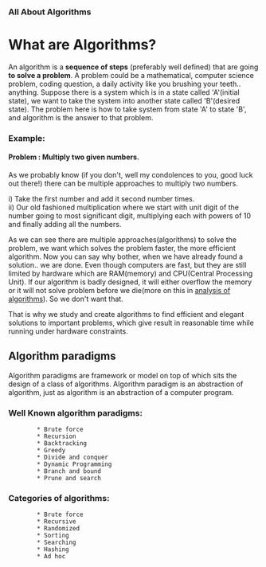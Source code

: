### All About Algorithms

# What are Algorithms?

An algorithm is a **sequence of steps** (preferably well defined) that are going **to solve a problem**.
A problem could be a mathematical, computer science problem, coding question, a daily activity like you brushing your teeth.. anything.
Suppose there is a system which is in a state called 'A'(initial state), we want to take the system into another state called 'B'(desired state). The problem here is how to take system from state 'A' to state 'B', and algorithm is the answer to that problem.

### Example:

#### Problem : Multiply two given numbers.

As we probably know (if you don't, well my condolences to you, good luck out there!) there can be multiple approaches to multiply two numbers.

i) Take the first number and add it second number times.  
ii) Our old fashioned multiplication where we start with unit digit of the number going to most significant digit, multiplying each with powers of 10 and finally adding all the numbers.

As we can see there are multiple approaches(algorithms) to solve the problem, we want which solves the problem faster, the more efficient algorithm.
Now you can say why bother, when we have already found a solution.. we are done. Even though computers are fast, but they are still limited by hardware which are RAM(memory) and CPU(Central Processing Unit). If our algorithm is badly designed, it will either overflow the memory or it will not solve problem before we die(more on this in [analysis of algorithms]()). So we don't want that.

That is why we study and create algorithms to find efficient and elegant solutions to important problems, which give result in reasonable time while running under hardware constraints.

## Algorithm paradigms

Algorithm paradigms are framework or model on top of which sits the design of a class of algorithms. Algorithm paradigm is an abstraction of algorithm, just as algorithm is an abstraction of a computer program.

### Well Known algorithm paradigms:

            * Brute force
            * Recursion
            * Backtracking
            * Greedy
            * Divide and conquer
            * Dynamic Programming
            * Branch and bound
            * Prune and search

### Categories of algorithms:

            * Brute force
            * Recursive
            * Randomized
            * Sorting
            * Searching
            * Hashing
            * Ad hoc
